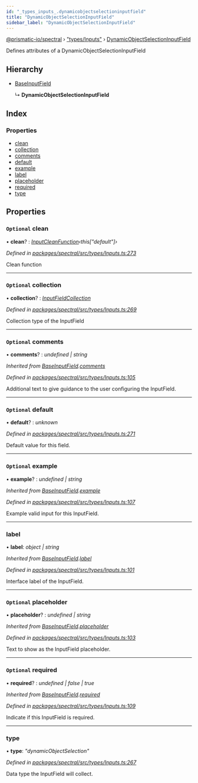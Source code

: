 ```yaml
---
id: "_types_inputs_.dynamicobjectselectioninputfield"
title: "DynamicObjectSelectionInputField"
sidebar_label: "DynamicObjectSelectionInputField"
---
```


[@prismatic-io/spectral](../index.md) › ["types/Inputs"](../modules/_types_inputs_.md) › [DynamicObjectSelectionInputField](_types_inputs_.dynamicobjectselectioninputfield.md)

Defines attributes of a DynamicObjectSelectionInputField

## Hierarchy

* [BaseInputField](_types_inputs_.baseinputfield.md)

  ↳ **DynamicObjectSelectionInputField**

## Index

### Properties

* [clean](_types_inputs_.dynamicobjectselectioninputfield.md#optional-clean)
* [collection](_types_inputs_.dynamicobjectselectioninputfield.md#optional-collection)
* [comments](_types_inputs_.dynamicobjectselectioninputfield.md#optional-comments)
* [default](_types_inputs_.dynamicobjectselectioninputfield.md#optional-default)
* [example](_types_inputs_.dynamicobjectselectioninputfield.md#optional-example)
* [label](_types_inputs_.dynamicobjectselectioninputfield.md#label)
* [placeholder](_types_inputs_.dynamicobjectselectioninputfield.md#optional-placeholder)
* [required](_types_inputs_.dynamicobjectselectioninputfield.md#optional-required)
* [type](_types_inputs_.dynamicobjectselectioninputfield.md#type)

## Properties

### `Optional` clean

• **clean**? : *[InputCleanFunction](../modules/_types_inputs_.md#inputcleanfunction)‹this["default"]›*

*Defined in [packages/spectral/src/types/Inputs.ts:273](https://github.com/prismatic-io/spectral/blob/v7.6.2/packages/spectral/src/types/Inputs.ts#L273)*

Clean function

___

### `Optional` collection

• **collection**? : *[InputFieldCollection](../modules/_types_inputs_.md#inputfieldcollection)*

*Defined in [packages/spectral/src/types/Inputs.ts:269](https://github.com/prismatic-io/spectral/blob/v7.6.2/packages/spectral/src/types/Inputs.ts#L269)*

Collection type of the InputField

___

### `Optional` comments

• **comments**? : *undefined | string*

*Inherited from [BaseInputField](_types_inputs_.baseinputfield.md).[comments](_types_inputs_.baseinputfield.md#optional-comments)*

*Defined in [packages/spectral/src/types/Inputs.ts:105](https://github.com/prismatic-io/spectral/blob/v7.6.2/packages/spectral/src/types/Inputs.ts#L105)*

Additional text to give guidance to the user configuring the InputField.

___

### `Optional` default

• **default**? : *unknown*

*Defined in [packages/spectral/src/types/Inputs.ts:271](https://github.com/prismatic-io/spectral/blob/v7.6.2/packages/spectral/src/types/Inputs.ts#L271)*

Default value for this field.

___

### `Optional` example

• **example**? : *undefined | string*

*Inherited from [BaseInputField](_types_inputs_.baseinputfield.md).[example](_types_inputs_.baseinputfield.md#optional-example)*

*Defined in [packages/spectral/src/types/Inputs.ts:107](https://github.com/prismatic-io/spectral/blob/v7.6.2/packages/spectral/src/types/Inputs.ts#L107)*

Example valid input for this InputField.

___

###  label

• **label**: *object | string*

*Inherited from [BaseInputField](_types_inputs_.baseinputfield.md).[label](_types_inputs_.baseinputfield.md#label)*

*Defined in [packages/spectral/src/types/Inputs.ts:101](https://github.com/prismatic-io/spectral/blob/v7.6.2/packages/spectral/src/types/Inputs.ts#L101)*

Interface label of the InputField.

___

### `Optional` placeholder

• **placeholder**? : *undefined | string*

*Inherited from [BaseInputField](_types_inputs_.baseinputfield.md).[placeholder](_types_inputs_.baseinputfield.md#optional-placeholder)*

*Defined in [packages/spectral/src/types/Inputs.ts:103](https://github.com/prismatic-io/spectral/blob/v7.6.2/packages/spectral/src/types/Inputs.ts#L103)*

Text to show as the InputField placeholder.

___

### `Optional` required

• **required**? : *undefined | false | true*

*Inherited from [BaseInputField](_types_inputs_.baseinputfield.md).[required](_types_inputs_.baseinputfield.md#optional-required)*

*Defined in [packages/spectral/src/types/Inputs.ts:109](https://github.com/prismatic-io/spectral/blob/v7.6.2/packages/spectral/src/types/Inputs.ts#L109)*

Indicate if this InputField is required.

___

###  type

• **type**: *"dynamicObjectSelection"*

*Defined in [packages/spectral/src/types/Inputs.ts:267](https://github.com/prismatic-io/spectral/blob/v7.6.2/packages/spectral/src/types/Inputs.ts#L267)*

Data type the InputField will collect.
